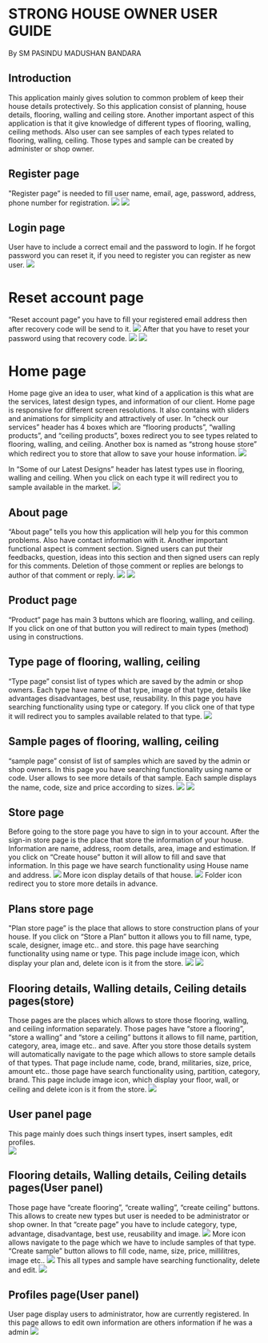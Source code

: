 # STRONG HOUSE OWNER USER GUIDE
By SM PASINDU MADUSHAN BANDARA

## Introduction
This application mainly gives solution to common problem of keep their house details protectively. So this application consist of planning, house details, flooring, walling and ceiling store. Another important aspect of this application is that it give knowledge of different types of flooring, walling, ceiling methods. Also user can see samples of each types related to flooring, walling, ceiling. Those types and sample can be created by administer or shop owner. 

## Register page 
"Register page” is needed to fill user name, email, age, password, address, phone number for registration.
![](https://github.com/pasindumadushan/StrongHouseOwner/blob/master/User%20Guide%20images/Register%20and%20login%20button.PNG) 
![](![](https://github.com/pasindumadushan/StrongHouseOwner/blob/master/User%20Guide%20images/Register%20and%20login%20button.PNG) ) 

## Login page
User have to include a correct email and the password to login. 
If he forgot password you can reset it, if you need to register you can register as new user.
![](https://github.com/pasindumadushan/StrongHouseOwner/blob/master/User%20Guide%20images/Login.PNG) 

# Reset account page
“Reset account page” you have to fill your registered email address then after recovery code will be send to it. 
![](https://github.com/pasindumadushan/StrongHouseOwner/blob/master/User%20Guide%20images/Reset%20mail%20entering.PNG) 
After that you have to reset your password using that recovery code. 
![](https://github.com/pasindumadushan/StrongHouseOwner/blob/master/User%20Guide%20images/Reset%20to%20new%20password.PNG) 
![](https://github.com/pasindumadushan/StrongHouseOwner/blob/master/User%20Guide%20images/Main%20navigation.PNG) 

# Home page
Home page give an idea to user, what kind of a application is this what are the services, latest design types, and information of our client. Home page is responsive for different screen resolutions. It also contains with sliders and animations for simplicity and attractively of user.
In “check our services” header has 4 boxes which are “flooring products”, “walling products”, and “ceiling products”, boxes redirect you to see types related to flooring, walling, and ceiling. Another box is named as “strong house store” which redirect you to store that allow to save your house information. 
![](https://github.com/pasindumadushan/StrongHouseOwner/blob/master/User%20Guide%20images/Service.PNG) 

In “Some of our Latest Designs” header has latest types use in flooring, walling and ceiling. When you click on each type it will redirect you to sample available in the market.
![](https://github.com/pasindumadushan/StrongHouseOwner/blob/master/User%20Guide%20images/Recent%20item.PNG) 

## About page
“About page” tells you how this application will help you for this common problems. Also have contact information with it.
Another important functional aspect is comment section. Signed users can put their feedbacks, question, ideas into this section and then signed users can reply for this comments. Deletion of those comment or replies are belongs to author of that comment or reply.
![](https://github.com/pasindumadushan/StrongHouseOwner/blob/master/User%20Guide%20images/Comment.PNG) 
![](https://github.com/pasindumadushan/StrongHouseOwner/blob/master/User%20Guide%20images/Comment%20fill.PNG) 

## Product page
“Product” page has main 3 buttons which are flooring, walling, and ceiling. If you click on one of that button you will redirect to main types (method) using in constructions.

## Type page of flooring, walling, ceiling
“Type page” consist list of types which are saved by the admin or shop owners. Each type have name of that type, image of that type, details like advantages disadvantages, best use, reusability. In this page you have searching functionality using type or category. If you click one of that type it will redirect you to samples available related to that type.
![](https://github.com/pasindumadushan/StrongHouseOwner/blob/master/User%20Guide%20images/Types.PNG) 

## Sample pages of flooring, walling, ceiling
“sample page” consist of list of samples which are saved by the admin or shop owners. In this page you have searching functionality using name or code. User allows to see more details of that sample. Each sample displays the name, code, size and price according to sizes.
![](https://github.com/pasindumadushan/StrongHouseOwner/blob/master/User%20Guide%20images/Samples.PNG) 
![](https://github.com/pasindumadushan/StrongHouseOwner/blob/master/User%20Guide%20images/sample%20more.PNG) 

## Store page
Before going to the store page you have to sign in to your account. After the sign-in store page is the place that store the information of your house. Information are name, address, room details, area, image and estimation. If you click on “Create house” button it will allow to fill and save that information. In this page we have search functionality using House name and address.
![](https://github.com/pasindumadushan/StrongHouseOwner/blob/master/User%20Guide%20images/Register%20and%20login%20button.PNG) 
More icon display details of that house.
![](https://github.com/pasindumadushan/StrongHouseOwner/blob/master/User%20Guide%20images/Register%20and%20login%20button.PNG) 
Folder icon redirect you to store more details in advance.

## Plans store page
"Plan store page” is the place that allows to store construction plans of your house. If you click on “Store a Plan” button it allows you to fill name, type, scale, designer, image etc.. and store. this page have searching functionality using name or type.
This page include image icon, which display your plan and, delete icon is it from the store.
![](https://github.com/pasindumadushan/StrongHouseOwner/blob/master/User%20Guide%20images/Register%20and%20login%20button.PNG) 
![](https://github.com/pasindumadushan/StrongHouseOwner/blob/master/User%20Guide%20images/Register%20and%20login%20button.PNG) 

## Flooring details, Walling details, Ceiling details pages(store)
Those pages are the places which allows to store those flooring, walling, and ceiling information separately. Those pages have “store a flooring”, “store a walling” and “store a ceiling” buttons it allows to fill name, partition, category, area, image etc.. and save. After you store those details system will automatically navigate to the page which allows to store sample details of that types. That page include name, code, brand, militaries, size, price, amount etc..  those page have search functionality using, partition, category, brand.
This page include image icon, which display your floor, wall, or ceiling and delete icon is it from the store.
![](https://github.com/pasindumadushan/StrongHouseOwner/blob/master/User%20Guide%20images/Register%20and%20login%20button.PNG) 

## User panel page
This page mainly does such things insert types, insert samples, edit profiles.  
![](https://github.com/pasindumadushan/StrongHouseOwner/blob/master/User%20Guide%20images/Register%20and%20login%20button.PNG) 

## Flooring details, Walling details, Ceiling details pages(User panel)
Those page have “create flooring”, “create walling”, “create ceiling” buttons. This allows to create new types but user is needed to be administrator or shop owner. In that “create page” you have to include category, type, advantage, disadvantage, best use, reusability and image.
![](https://github.com/pasindumadushan/StrongHouseOwner/blob/master/User%20Guide%20images/Register%20and%20login%20button.PNG) 
More icon allows navigate to the page which we have to include samples of that type. “Create sample” button allows to fill code, name, size, price, millilitres, image etc..
![](https://github.com/pasindumadushan/StrongHouseOwner/blob/master/User%20Guide%20images/Register%20and%20login%20button.PNG) 
This all types and sample have searching functionality, delete and  edit.
![](https://github.com/pasindumadushan/StrongHouseOwner/blob/master/User%20Guide%20images/Register%20and%20login%20button.PNG) 

## Profiles page(User panel)
User page display users to administrator, how are currently registered. 
In this page allows to edit own information are others information if he was a admin 
![](https://github.com/pasindumadushan/StrongHouseOwner/blob/master/User%20Guide%20images/Register%20and%20login%20button.PNG) 

